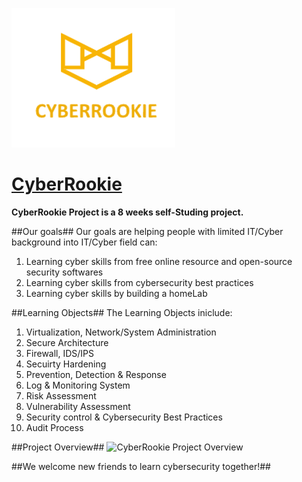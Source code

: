 
![CyberRookie](CyberRookie.PNG)

# [CyberRookie](https://github.com/luorshi/CyberRookie) 

**CyberRookie Project is a 8 weeks self-Studing project.**

##Our goals##
Our goals are helping people with limited IT/Cyber background into IT/Cyber field can:
1. Learning cyber skills from free online resource and open-source security softwares
2. Learning cyber skills from cybersecurity best practices
3. Learning cyber skills by building a homeLab

##Learning Objects##
The Learning Objects iniclude:
1. Virtualization, Network/System Administration
2. Secure Architecture
3. Firewall, IDS/IPS
4. Secuirty Hardening
5. Prevention, Detection & Response
6. Log & Monitoring System
7. Risk Assessment
8. Vulnerability Assessment
9. Security control & Cybersecurity Best Practices
10. Audit Process

##Project Overview##
![CyberRookie Project Overview](https://github.com/trevor-shi/CyberRookie-Project/blob/master/CyberRookie%20Project%20Overview%20V2.0.png)

##We welcome new friends to learn cybersecurity together!##
